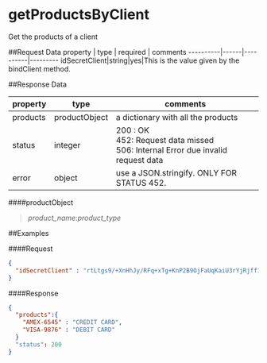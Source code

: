getProductsByClient
=====================
Get the products of a client

##Request Data
property  | type | required | comments
----------|------|----------|---------
idSecretClient|string|yes|This is the value given by the bindClient method.

##Response Data

  property | type | comments
 ----------|------|---------
products|productObject|a dictionary with all the products
status|integer| 200 : OK<br> 452: Request data missed <br> 506: Internal Error due invalid request data
error|object| use a JSON.stringify. ONLY FOR STATUS 452.

####productObject
> *product_name*:*product_type*

##Examples

####Request
```json
{ 
  "idSecretClient" : "rtLtgs9/+XnHhJy/RFq+xTg+KnP2B9OjFaUqKaiU3rYjRjff1kcAxW1veBwboz2Vc5T28vvUXTi5nUes4asHoNJbQsbc7zLNAHirrI8ra6xMnU4bhF8wkDeqBOHmWiomcn/UY858wEYAl+/Dpz53L2qHT9pU7Q+EVSTovgYogJ66WoNt7CoDkfh7zrb9vJZq7ojqskhVA6LUi9O4BhiI3Q=="
}
```

####Response
```json
{ 
  "products":{
    "AMEX-6545" : "CREDIT CARD",
    "VISA-9876" : "DEBIT CARD"
  }
  "status": 200
}
```
